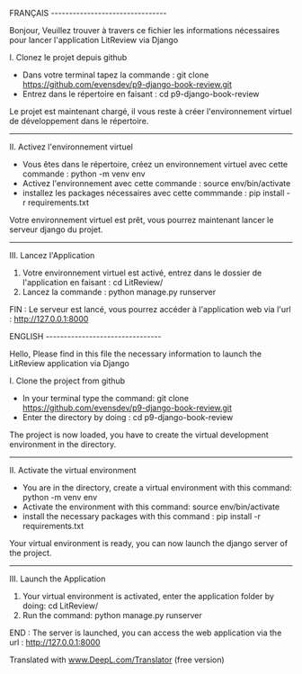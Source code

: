 FRANÇAIS --------------------------------




Bonjour, 
Veuillez trouver à travers ce fichier les informations nécessaires pour lancer l'application LitReview via Django



I. Clonez le projet depuis github


- Dans votre terminal tapez la commande : git clone https://github.com/evensdev/p9-django-book-review.git
- Entrez dans le répertoire en faisant : cd p9-django-book-review

Le projet est maintenant chargé, il vous reste à créer l'environnement virtuel de développement dans le répertoire.



-----------------------



II. Activez l'environnement virtuel

- Vous êtes dans le répertoire, créez un environnement virtuel avec cette commande : python -m venv env
- Activez l'environnement avec cette commande : source env/bin/activate
- installez les packages nécessaires avec cette commmande : pip install -r requirements.txt


Votre environnement virtuel est prêt, vous pourrez maintenant lancer le serveur django du projet.



-------------------------




III. Lancez l'Application

1. Votre environnement virtuel est activé, entrez dans le dossier de l'application en faisant : cd LitReview/
2. Lancez la commande : python manage.py runserver

FIN : Le serveur est lancé, vous pourrez accéder à l'application web via l'url : http://127.0.0.1:8000



















ENGLISH --------------------------------




Hello, 
Please find in this file the necessary information to launch the LitReview application via Django



I. Clone the project from github


- In your terminal type the command: git clone https://github.com/evensdev/p9-django-book-review.git
- Enter the directory by doing : cd p9-django-book-review

The project is now loaded, you have to create the virtual development environment in the directory.



-----------------------



II. Activate the virtual environment

- You are in the directory, create a virtual environment with this command: python -m venv env
- Activate the environment with this command: source env/bin/activate
- install the necessary packages with this command : pip install -r requirements.txt


Your virtual environment is ready, you can now launch the django server of the project.



-------------------------




III. Launch the Application

1. Your virtual environment is activated, enter the application folder by doing: cd LitReview/
2. Run the command: python manage.py runserver

END : The server is launched, you can access the web application via the url : http://127.0.0.1:8000

Translated with www.DeepL.com/Translator (free version)




